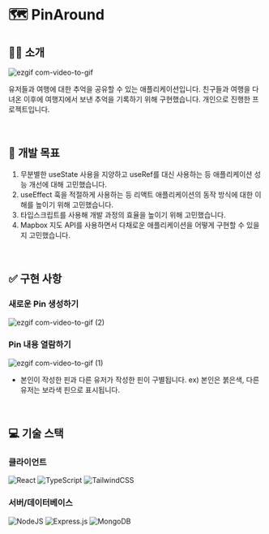 # 🗺 PinAround

## 💁🏻 소개

![ezgif com-video-to-gif](https://user-images.githubusercontent.com/108685090/236779380-1006f7e4-0bc1-4948-baa2-2cdd8f540647.gif)

유저들과 여행에 대한 추억을 공유할 수 있는 애플리케이션입니다.
친구들과 여행을 다녀온 이후에 여행지에서 보낸 추억을 기록하기 위해 구현했습니다.
개인으로 진행한 프로젝트입니다.

<br/>

## 🚀 개발 목표

1. 무분별한 useState 사용을 지양하고 useRef를 대신 사용하는 등 애플리케이션 성능 개선에 대해 고민했습니다.
2. useEffect 훅을 적절하게 사용하는 등 리액트 애플리케이션의 동작 방식에 대한 이해를 높이기 위해 고민했습니다.
3. 타입스크립트를 사용해 개발 과정의 효율을 높이기 위해 고민했습니다.
4. Mapbox 지도 API를 사용하면서 다채로운 애플리케이션을 어떻게 구현할 수 있을지 고민했습니다.

<br/>

## ✅ 구현 사항

### 새로운 Pin 생성하기

![ezgif com-video-to-gif (2)](https://user-images.githubusercontent.com/108685090/236784800-c37e3b57-cfa6-432b-a882-19b9839cc7e6.gif)

### Pin 내용 열람하기

![ezgif com-video-to-gif (1)](https://user-images.githubusercontent.com/108685090/236784668-5b03ccf5-006d-48ff-a219-5e86ac8df823.gif)

- 본인이 작성한 핀과 다른 유저가 작성한 핀이 구별됩니다.
  ex) 본인은 붉은색, 다른 유저는 보라색 핀으로 표시됩니다.

<br/>

## 💻 기술 스택

### 클라이언트

![React](https://img.shields.io/badge/react-%2320232a.svg?style=for-the-badge&logo=react&logoColor=%2361DAFB) ![TypeScript](https://img.shields.io/badge/typescript-%23007ACC.svg?style=for-the-badge&logo=typescript&logoColor=white) ![TailwindCSS](https://img.shields.io/badge/tailwindcss-%2338B2AC.svg?style=for-the-badge&logo=tailwind-css&logoColor=white)

### 서버/데이터베이스

![NodeJS](https://img.shields.io/badge/node.js-6DA55F?style=for-the-badge&logo=node.js&logoColor=white) ![Express.js](https://img.shields.io/badge/express.js-%23404d59.svg?style=for-the-badge&logo=express&logoColor=%2361DAFB) ![MongoDB](https://img.shields.io/badge/MongoDB-%234ea94b.svg?style=for-the-badge&logo=mongodb&logoColor=white)
